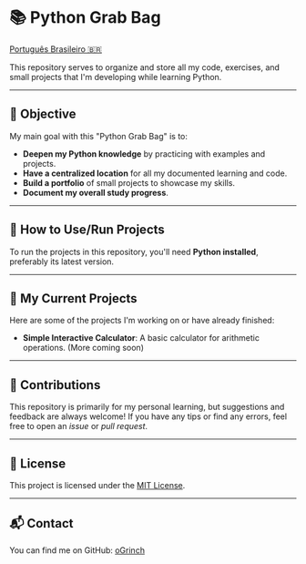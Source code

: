 # 📚 Python Grab Bag

[Português Brasileiro 🇧🇷](README.ptbr.md)

This repository serves to organize and store all my code, exercises, and small projects that I'm developing while learning Python.

---

## 🎯 Objective

My main goal with this "Python Grab Bag" is to:

* **Deepen my Python knowledge** by practicing with examples and projects.
* **Have a centralized location** for all my documented learning and code.
* **Build a portfolio** of small projects to showcase my skills.
* **Document my overall study progress**.

---

## 🚀 How to Use/Run Projects

To run the projects in this repository, you'll need **Python installed**, preferably its latest version.

---

## 🌱 My Current Projects

Here are some of the projects I'm working on or have already finished:

* **Simple Interactive Calculator**: A basic calculator for arithmetic operations.
    (More coming soon)

---

## 🤝 Contributions

This repository is primarily for my personal learning, but suggestions and feedback are always welcome! If you have any tips or find any errors, feel free to open an *issue* or *pull request*.

---

## 📜 License

This project is licensed under the [MIT License](LICENSE).

---

## 📬 Contact

You can find me on GitHub: [oGrinch](https://github.com/oGrinch)
